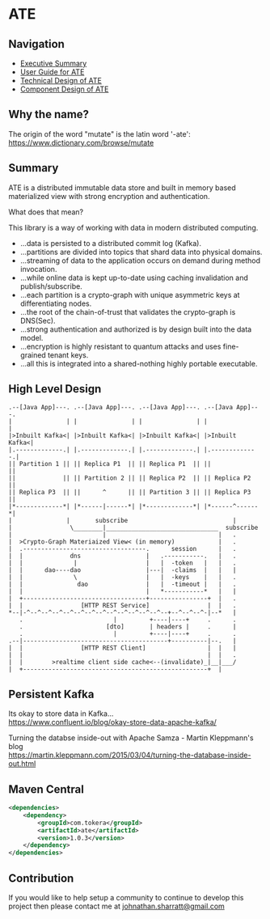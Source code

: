 ATE
===

## Navigation

- [Executive Summary](README.md)
- [User Guide for ATE](doc/guide.md)
- [Technical Design of ATE](doc/design.md)
- [Component Design of ATE](doc/components.md)

## Why the name?

The origin of the word "mutate" is the latin word '-ate':  
https://www.dictionary.com/browse/mutate

## Summary

ATE is a distributed immutable data store and built in memory based materialized
view with strong encryption and authentication.

What does that mean?

This library is a way of working with data in modern distributed computing.
* ...data is persisted to a distributed commit log (Kafka).
* ...partitions are divided into topics that shard data into physical domains.
* ...streaming of data to the application occurs on demand during method invocation.
* ...while online data is kept up-to-date using caching invalidation and publish/subscribe.
* ...each partition is a crypto-graph with unique asymmetric keys at differentiating nodes.
* ...the root of the chain-of-trust that validates the crypto-graph is DNS(Sec).
* ...strong authentication and authorized is by design built into the data model.
* ...encryption is highly resistant to quantum attacks and uses fine-grained tenant keys.
* ...all this is integrated into a shared-nothing highly portable executable.

## High Level Design

    .--[Java App]---. .--[Java App]---. .--[Java App]---. .--[Java App]---.
    |               | |               | |               | |               |
    |>Inbuilt Kafka<| |>Inbuilt Kafka<| |>Inbuilt Kafka<| |>Inbuilt Kafka<|
    |.-------------.| |.-------------.| |.-------------.| |.-------------.|
    || Partition 1 || || Replica P1  || || Replica P1  || ||             ||
    ||             || || Partition 2 || || Replica P2  || || Replica P2  ||
    || Replica P3  || ||      ^      || || Partition 3 || || Replica P3  ||
    |*-------------*| |*------|------*| |*-------------*| |*------^------*|
    |               |       subscribe                             |
    |                \________|_______________________________  subscribe
    |                         |                               |   .
    |  >Crypto-Graph Materiaized View< (in memory)            |   .
    |  .----------------------------------.      session      |   .
    |  |             dns                  |   .-----------.   |   .
    |  |              |                   |   |  -token   |   |   .
    |  |      dao----dao                  |---|  -claims  |   |   |
    |  |              \                   |   |  -keys    |   |   .
    |  |               dao                |   |  -timeout |   |   .
    |  |                                  |   *-----------*   |   |
    |  +----------------------------------+----------------+  |   .
    |  |                [HTTP REST Service]                |  |   .
    *--|-^--^--^--^--^--^--^--^--^--^--^--^--^--+--^--^--^-|--*   |
       .                         |         +----|----+     .      .
       .                       [dto]       | headers |     .      |
       .                         |         +----|----+     .      .
    .--|----------------------------------------+----------|--.   |
    |  |                [HTTP REST Client]                 |  |   |
    |  |                                                   |  |   .
    |  |        >realtime client side cache<--(invalidate)_|__|___/
    |  +---------------------------------------------------+  |

## Persistent Kafka

Its okay to store data in Kafka...  
https://www.confluent.io/blog/okay-store-data-apache-kafka/

Turning the databse inside-out with Apache Samza - Martin Kleppmann's blog  
https://martin.kleppmann.com/2015/03/04/turning-the-database-inside-out.html

## Maven Central

```xml
<dependencies>
    <dependency>
        <groupId>com.tokera</groupId>
        <artifactId>ate</artifactId>
        <version>1.0.3</version>
    </dependency>
</dependencies>
```

## Contribution

If you would like to help setup a community to continue to develop this project
then please contact me at [johnathan.sharratt@gmail.com](johnathan.sharratt@gmail.com)
